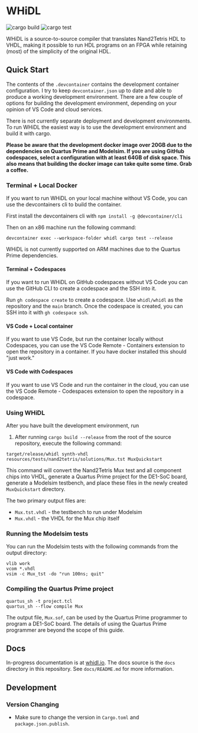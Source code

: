 # WHiDL

![cargo build](https://github.com/whidl/whidl/actions/workflows/build.yml/badge.svg)
![cargo test](https://github.com/whidl/whidl/actions/workflows/test.yml/badge.svg)

WHiDL is a source-to-source compiler that translates Nand2Tetris HDL to VHDL,
making it possible to run HDL programs on an FPGA while retaining (most) of the
simplicity of the original HDL.

## Quick Start

The contents of the `.devcontainer` contains the development container
configuration. I try to keep `devcontainer.json` up to date and able to
produce a working development environment. There are a few couple of options
for building the development environment, depending on your opinion of
VS Code and cloud services.

There is not currently separate deployment and development environments. To
run WHiDL the easiest way is to use the development environment and build
it with cargo.

**Please be aware that the development docker image over 20GB due to the dependencies
on Quartus Prime and Modelsim. If you are using GitHub codespaces, select
a configuration with at least 64GB of disk space. This also means that 
building the docker image can take quite some time. Grab a coffee.**

### Terminal + Local Docker

If you want to run WHiDL on your local machine without VS Code, you can
use the devcontainers cli to build the container.

First install the devcontainers cli with `npm install -g @devcontainer/cli`

Then on an x86 machine run the following command:

```
devcontainer exec --workspace-folder whidl cargo test --release
```

WHiDL is not currently supported on ARM machines due to the Quartus Prime
dependencies. 

#### Terminal + Codespaces

If you want to run WHiDL on GitHub codespaces without VS Code you can
use the GitHub CLI to create a codespace and the SSH into it.

Run `gh codespace create` to create a codespace. Use `whidl/whidl` as the
repository and the `main` branch.  Once the codespace is created, you can SSH
into it with `gh codespace ssh`.

#### VS Code + Local container

If you want to use VS Code, but run the container locally without Codespaces,
you can use the VS Code Remote - Containers extension to open the repository in
a container. If you have docker installed this should "just work."

#### VS Code with Codespaces

If you want to use VS Code and run the container in the cloud, you can use the
VS Code Remote - Codespaces extension to open the repository in a codespace.

### Using WHiDL

After you have built the development environment, run

1. After running `cargo build --release` from the root of the source repository, execute the following command:

```shell
target/release/whidl synth-vhdl resources/tests/nand2tetris/solutions/Mux.tst MuxQuickstart
```

This command will convert the Nand2Tetris Mux test and all component chips into
VHDL, generate a Quartus Prime project for the DE1-SoC board, generate
a Modelsim testbench, and place these files in the newly created `MuxQuickstart` directory.

The two primary output files are:
* `Mux.tst.vhdl` - the testbench to run under Modelsim
* `Mux.vhdl` - the VHDL for the Mux chip itself

### Running the Modelsim tests

You can run the Modelsim tests with the following commands from the output directory:

```shell
vlib work
vcom *.vhdl
vsim -c Mux_tst -do "run 100ns; quit"
```

### Compiling the Quartus Prime project

```shell
quartus_sh -t project.tcl
quartus_sh --flow compile Mux
```

The output file, `Mux.sof`, can be used by the Quartus Prime programmer to program a DE1-SoC board.
The details of using the Quartus Prime programmer are beyond the scope of this guide.

## Docs

In-progress documentation is at [whidl.io](https://whidl.io/). 
The docs source is the `docs` directory in this repository. See `docs/README.md`
for more information.

## Development

### Version Changing

- Make sure to change the version in `Cargo.toml` and `package.json.publish`.
